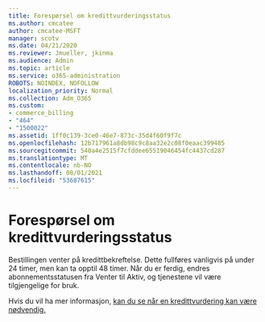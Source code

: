 ```yaml
---
title: Forespørsel om kredittvurderingsstatus
ms.author: cmcatee
author: cmcatee-MSFT
manager: scotv
ms.date: 04/21/2020
ms.reviewer: Jmueller, jkinma
ms.audience: Admin
ms.topic: article
ms.service: o365-administration
ROBOTS: NOINDEX, NOFOLLOW
localization_priority: Normal
ms.collection: Adm_O365
ms.custom:
- commerce_billing
- "464"
- "1500022"
ms.assetid: 1ff0c139-3ce0-46e7-873c-35d4f60f9f7c
ms.openlocfilehash: 12b717961a8db98c9c8aa32e2c08f0eaac399485
ms.sourcegitcommit: 540a4e2515f7cfddee65519046454fc4437cd287
ms.translationtype: MT
ms.contentlocale: nb-NO
ms.lasthandoff: 08/01/2021
ms.locfileid: "53687615"
---
```

# <a name="credit-check-status-request"></a>Forespørsel om kredittvurderingsstatus

Bestillingen venter på kredittbekreftelse. Dette fullføres vanligvis på under 24 timer, men kan ta opptil 48 timer. Når du er ferdig, endres abonnementsstatusen fra Venter til Aktiv, og tjenestene vil være tilgjengelige for bruk.

Hvis du vil ha mer informasjon, [kan du se når en kredittvurdering kan være nødvendig.](/microsoft-365/commerce/billing-and-payments/pay-for-your-subscription#pay-by-invoice-check-or-eft)
